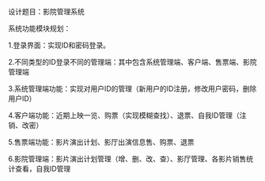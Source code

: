 设计题目：影院管理系统

系统功能模块规划：

1.登录界面：实现ID和密码登录。

2.不同类型的ID登录不同的管理端：其中包含系统管理端、客户端、售票端、影院管理端

3.系统管理端功能：实现对用户ID的管理（新用户的ID注册，修改用户密码，删除用户ID）

4.客户端功能：近期上映一览、购票（实现模糊查找）、退票、自我ID管理（注销、改密）

5.售票端功能：影片演出计划、影厅出演信息售、购票、退票

6.影院管理端：影片演出计划管理（增、删、改、查）、影厅管理、各影片销售统计查看，自我ID管理

